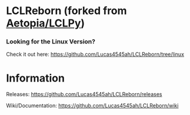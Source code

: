 # LCLReborn (forked from [Aetopia/LCLPy](https://github.com/Aetopia/LCLPy))
 
### Looking for the Linux Version?  
Check it out here: https://github.com/Lucas4545ah/LCLReborn/tree/linux</b>

# Information
Releases: https://github.com/Lucas4545ah/LCLReborn/releases    

Wiki/Documentation: https://github.com/Lucas4545ah/LCLReborn/wiki
